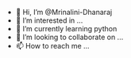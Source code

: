- 👋 Hi, I’m @Mrinalini-Dhanaraj
- 👀 I’m interested in ... 
- 🌱 I’m currently learning python
- 💞️ I’m looking to collaborate on ...
- 📫 How to reach me ...

<!---
Mrinalini-Dhanaraj/Mrinalini-Dhanaraj is a ✨ special ✨ repository because its `README.md` (this file) appears on your GitHub profile.
You can click the Preview link to take a look at your changes.
--->
